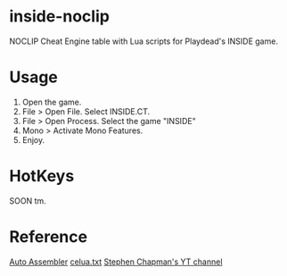 # inside-noclip
NOCLIP Cheat Engine table with Lua scripts for Playdead's INSIDE game.

# Usage
1. Open the game.
2. File > Open File. Select INSIDE.CT.
3. File > Open Process. Select the game "INSIDE"
4. Mono > Activate Mono Features.
5. Enjoy.

# HotKeys
SOON tm.

# Reference
[Auto Assembler](https://wiki.cheatengine.org/index.php?title=Cheat_Engine:Auto_Assembler)
[celua.txt](https://github.com/cheat-engine/cheat-engine/blob/master/Cheat%20Engine/bin/celua.txt)
[Stephen Chapman's YT channel](https://www.youtube.com/watch?v=eEg3q2qocwQ)
